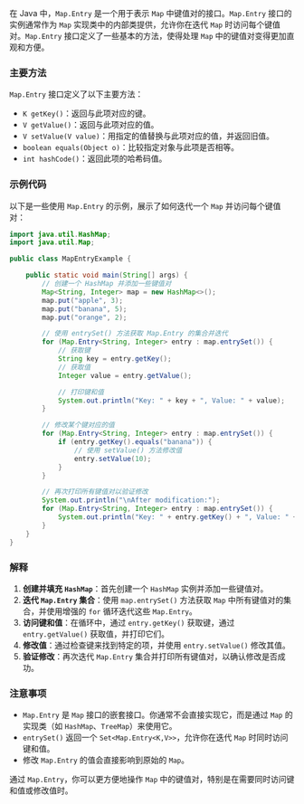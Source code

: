 在 Java 中，`Map.Entry` 是一个用于表示 `Map` 中键值对的接口。`Map.Entry` 接口的实例通常作为 `Map` 实现类中的内部类提供，允许你在迭代 `Map` 时访问每个键值对。`Map.Entry` 接口定义了一些基本的方法，使得处理 `Map` 中的键值对变得更加直观和方便。

### 主要方法

`Map.Entry` 接口定义了以下主要方法：

- `K getKey()`：返回与此项对应的键。
- `V getValue()`：返回与此项对应的值。
- `V setValue(V value)`：用指定的值替换与此项对应的值，并返回旧值。
- `boolean equals(Object o)`：比较指定对象与此项是否相等。
- `int hashCode()`：返回此项的哈希码值。

### 示例代码

以下是一些使用 `Map.Entry` 的示例，展示了如何迭代一个 `Map` 并访问每个键值对：

```java
import java.util.HashMap;
import java.util.Map;

public class MapEntryExample {

    public static void main(String[] args) {
        // 创建一个 HashMap 并添加一些键值对
        Map<String, Integer> map = new HashMap<>();
        map.put("apple", 3);
        map.put("banana", 5);
        map.put("orange", 2);

        // 使用 entrySet() 方法获取 Map.Entry 的集合并迭代
        for (Map.Entry<String, Integer> entry : map.entrySet()) {
            // 获取键
            String key = entry.getKey();
            // 获取值
            Integer value = entry.getValue();

            // 打印键和值
            System.out.println("Key: " + key + ", Value: " + value);
        }

        // 修改某个键对应的值
        for (Map.Entry<String, Integer> entry : map.entrySet()) {
            if (entry.getKey().equals("banana")) {
                // 使用 setValue() 方法修改值
                entry.setValue(10);
            }
        }

        // 再次打印所有键值对以验证修改
        System.out.println("\nAfter modification:");
        for (Map.Entry<String, Integer> entry : map.entrySet()) {
            System.out.println("Key: " + entry.getKey() + ", Value: " + entry.getValue());
        }
    }
}
```

### 解释

1. **创建并填充 `HashMap`**：首先创建一个 `HashMap` 实例并添加一些键值对。
2. **迭代 `Map.Entry` 集合**：使用 `map.entrySet()` 方法获取 `Map` 中所有键值对的集合，并使用增强的 `for` 循环迭代这些 `Map.Entry`。
3. **访问键和值**：在循环中，通过 `entry.getKey()` 获取键，通过 `entry.getValue()` 获取值，并打印它们。
4. **修改值**：通过检查键来找到特定的项，并使用 `entry.setValue()` 修改其值。
5. **验证修改**：再次迭代 `Map.Entry` 集合并打印所有键值对，以确认修改是否成功。

### 注意事项

- `Map.Entry` 是 `Map` 接口的嵌套接口。你通常不会直接实现它，而是通过 `Map` 的实现类（如 `HashMap`、`TreeMap`）来使用它。
- `entrySet()` 返回一个 `Set<Map.Entry<K,V>>`，允许你在迭代 `Map` 时同时访问键和值。
- 修改 `Map.Entry` 的值会直接影响到原始的 `Map`。

通过 `Map.Entry`，你可以更方便地操作 `Map` 中的键值对，特别是在需要同时访问键和值或修改值时。